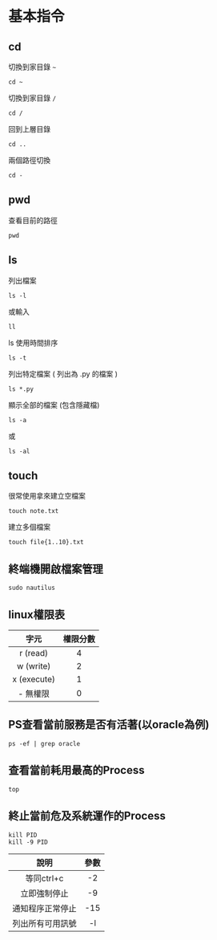 # 基本指令

## cd

切換到家目錄 `~`
```
cd ~
```

切換到家目錄 `/`
```
cd /
```

回到上層目錄
```
cd ..
```

兩個路徑切換
```
cd -
```

## pwd
查看目前的路徑
```
pwd
```

## ls
列出檔案
```
ls -l
```
或輸入
```
ll
```

ls 使用時間排序
```
ls -t
```

列出特定檔案 ( 列出為 .py 的檔案 )
```
ls *.py
```

顯示全部的檔案 (包含隱藏檔)
```
ls -a
```
或
```
ls -al
```

## touch

很常使用拿來建立空檔案
```
touch note.txt
```
建立多個檔案
```
touch file{1..10}.txt
```
## 終端機開啟檔案管理
```
sudo nautilus
```

## linux權限表

|     字元      | 權限分數  |
|:------------:|:--------:|
|   r (read)   |     4    |
|   w (write)  |     2    |
|  x (execute) |     1    |
|    - 無權限   |     0    |

## PS查看當前服務是否有活著(以oracle為例)
```
ps -ef | grep oracle
```
## 查看當前耗用最高的Process
```
top
```
## 終止當前危及系統運作的Process
```
kill PID
kill -9 PID
```
|     說明      | 參數  |
|:------------:|:--------:|
|   等同ctrl+c   |     -2    |
|   立即強制停止  |     -9    |
| 通知程序正常停止 |     -15    |
|    列出所有可用訊號   |     -l    |
